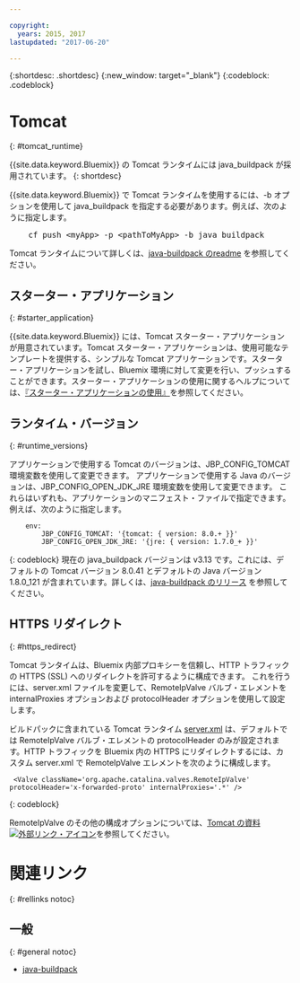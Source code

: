 ```yaml
---

copyright:
  years: 2015, 2017
lastupdated: "2017-06-20"

---
```


{:shortdesc: .shortdesc}
{:new_window: target="_blank"}
{:codeblock: .codeblock}


# Tomcat
{: #tomcat_runtime}

{{site.data.keyword.Bluemix}} の Tomcat ランタイムには java_buildpack が採用されています。
{: shortdesc}

{{site.data.keyword.Bluemix}} で Tomcat ランタイムを使用するには、-b オプションを使用して java_buildpack を指定する必要があります。例えば、次のように指定します。
<pre>
    cf push &lt;myApp&gt; -p &lt;pathToMyApp&gt; -b java_buildpack
</pre>

Tomcat ランタイムについて詳しくは、[java-buildpack のreadme](https://github.com/cloudfoundry/java-buildpack/blob/master/README.md) を参照してください。

## スターター・アプリケーション
{: #starter_application}

{{site.data.keyword.Bluemix}} には、Tomcat スターター・アプリケーションが用意されています。Tomcat スターター・アプリケーションは、使用可能なテンプレートを提供する、シンプルな Tomcat アプリケーションです。スターター・アプリケーションを試し、Bluemix 環境に対して変更を行い、プッシュすることができます。スターター・アプリケーションの使用に関するヘルプについては、[『スターター・アプリケーションの使用』](/docs/cfapps/starter_app_usage.html)を参照してください。

## ランタイム・バージョン
{: #runtime_versions}

アプリケーションで使用する Tomcat のバージョンは、JBP_CONFIG_TOMCAT 環境変数を使用して変更できます。
アプリケーションで使用する Java のバージョンは、JBP_CONFIG_OPEN_JDK_JRE 環境変数を使用して変更できます。
これらはいずれも、アプリケーションのマニフェスト・ファイルで指定できます。例えば、次のように指定します。
```
    env:
        JBP_CONFIG_TOMCAT: '{tomcat: { version: 8.0.+ }}'
        JBP_CONFIG_OPEN_JDK_JRE: '{jre: { version: 1.7.0_+ }}'
```
{: codeblock}
現在の java_buildpack バージョンは v3.13 です。これには、デフォルトの Tomcat バージョン 8.0.41 とデフォルトの Java バージョン 1.8.0_121 が含まれています。詳しくは、[java-buildpack のリリース](https://github.com/cloudfoundry/java-buildpack/releases/tag/v3.13) を参照してください。

## HTTPS リダイレクト
{: #https_redirect}

Tomcat ランタイムは、Bluemix 内部プロキシーを信頼し、HTTP トラフィックの HTTPS (SSL) へのリダイレクトを許可するように構成できます。
これを行うには、server.xml ファイルを変更して、RemoteIpValve バルブ・エレメントを internalProxies オプションおよび protocolHeader オプションを使用して設定します。

ビルドパックに含まれている Tomcat ランタイム [server.xml](https://github.com/cloudfoundry/java-buildpack/blob/master/resources/tomcat/conf/server.xml) は、デフォルトでは RemoteIpValve バルブ・エレメントの protocolHeader のみが設定されます。HTTP トラフィックを Bluemix 内の HTTPS にリダイレクトするには、カスタム server.xml で  RemoteIpValve エレメントを次のように構成します。

```
 <Valve className='org.apache.catalina.valves.RemoteIpValve' protocolHeader='x-forwarded-proto' internalProxies='.*' />
```
{: codeblock}

RemoteIpValve のその他の構成オプションについては、[Tomcat の資料 ![外部リンク・アイコン](../../icons/launch-glyph.svg "外部リンク・アイコン")](https://tomcat.apache.org/tomcat-8.0-doc/api/org/apache/catalina/valves/RemoteIpValve.html)を参照してください。

# 関連リンク
{: #rellinks notoc}
## 一般
{: #general notoc}
* [java-buildpack](https://github.com/cloudfoundry/java-buildpack)
